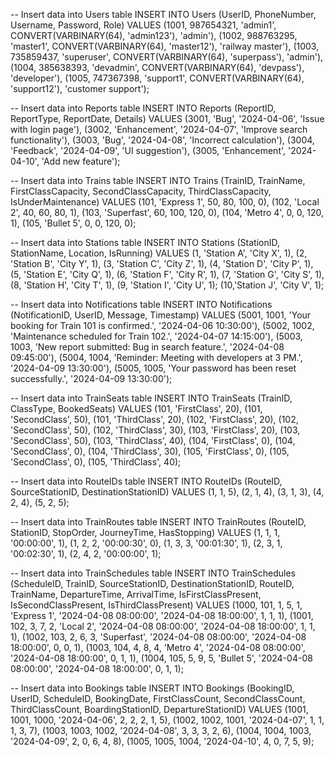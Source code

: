 -- Insert data into Users table
INSERT INTO Users (UserID, PhoneNumber, Username, Password, Role) VALUES
(1001, 987654321, 'admin1', CONVERT(VARBINARY(64), 'admin123'), 'admin'),
(1002, 988763295, 'master1', CONVERT(VARBINARY(64), 'master12'), 'railway master'),
(1003, 735859437, 'superuser', CONVERT(VARBINARY(64), 'superpass'), 'admin'),
(1004, 385638393, 'devadmin', CONVERT(VARBINARY(64), 'devpass'), 'developer'),
(1005, 747367398, 'support1', CONVERT(VARBINARY(64), 'support12'), 'customer support');

-- Insert data into Reports table
INSERT INTO Reports (ReportID, ReportType, ReportDate, Details) VALUES
(3001, 'Bug', '2024-04-06', 'Issue with login page'),
(3002, 'Enhancement', '2024-04-07', 'Improve search functionality'),
(3003, 'Bug', '2024-04-08', 'Incorrect calculation'),
(3004, 'Feedback', '2024-04-09', 'UI suggestion'),
(3005, 'Enhancement', '2024-04-10', 'Add new feature');

-- Insert data into Trains table
INSERT INTO Trains (TrainID, TrainName, FirstClassCapacity, SecondClassCapacity, ThirdClassCapacity, IsUnderMaintenance) VALUES
(101, 'Express 1', 50, 80, 100, 0),
(102, 'Local 2', 40, 60, 80, 1),
(103, 'Superfast', 60, 100, 120, 0),
(104, 'Metro 4', 0, 0, 120, 1),
(105, 'Bullet 5', 0, 0, 120, 0);


-- Insert data into Stations table
INSERT INTO Stations (StationID, StationName, Location, IsRunning) VALUES
(1, 'Station A', 'City X', 1),
(2, 'Station B', 'City Y', 1),
(3, 'Station C', 'City Z', 1),
(4, 'Station D', 'City P', 1),
(5, 'Station E', 'City Q', 1),
(6, 'Station F', 'City R', 1),
(7, 'Station G', 'City S', 1),
(8, 'Station H', 'City T', 1),
(9, 'Station I', 'City U', 1);
(10,'Station J', 'City V', 1);

-- Insert data into Notifications table
INSERT INTO Notifications (NotificationID, UserID, Message, Timestamp) VALUES
(5001, 1001, 'Your booking for Train 101 is confirmed.', '2024-04-06 10:30:00'),
(5002, 1002, 'Maintenance scheduled for Train 102.', '2024-04-07 14:15:00'),
(5003, 1003, 'New report submitted: Bug in search feature.', '2024-04-08 09:45:00'),
(5004, 1004, 'Reminder: Meeting with developers at 3 PM.', '2024-04-09 13:30:00'),
(5005, 1005, 'Your password has been reset successfully.', '2024-04-09 13:30:00');



-- Insert data into TrainSeats table
INSERT INTO TrainSeats (TrainID, ClassType, BookedSeats) VALUES
(101, 'FirstClass', 20),
(101, 'SecondClass', 50),
(101, 'ThirdClass', 20),
(102, 'FirstClass', 20),
(102, 'SecondClass', 50),
(102, 'ThirdClass', 30),
(103, 'FirstClass', 20),
(103, 'SecondClass', 50),
(103, 'ThirdClass', 40),
(104, 'FirstClass', 0),
(104, 'SecondClass', 0),
(104, 'ThirdClass', 30),
(105, 'FirstClass', 0),
(105, 'SecondClass', 0),
(105, 'ThirdClass', 40);

-- Insert data into RouteIDs table
INSERT INTO RouteIDs (RouteID, SourceStationID, DestinationStationID) VALUES
(1, 1, 5),
(2, 1, 4),
(3, 1, 3),
(4, 2, 4),
(5, 2, 5);


-- Insert data into TrainRoutes table
INSERT INTO TrainRoutes (RouteID, StationID, StopOrder, JourneyTime, HasStopping) VALUES
(1, 1, 1, '00:00:00', 1),
(1, 2, 2, '00:00:30', 0),
(1, 3, 3, '00:01:30', 1),
(2, 3, 1, '00:02:30', 1),
(2, 4, 2, '00:00:00', 1);




-- Insert data into TrainSchedules table
INSERT INTO TrainSchedules (ScheduleID, TrainID, SourceStationID, DestinationStationID, RouteID, TrainName, DepartureTime, ArrivalTime, IsFirstClassPresent, IsSecondClassPresent, IsThirdClassPresent) VALUES
(1000, 101, 1, 5, 1, 'Express 1', '2024-04-08 08:00:00', '2024-04-08 18:00:00', 1, 1, 1),
(1001, 102, 3, 7, 2, 'Local 2', '2024-04-08 08:00:00', '2024-04-08 18:00:00', 1, 1, 1),
(1002, 103, 2, 6, 3, 'Superfast', '2024-04-08 08:00:00', '2024-04-08 18:00:00', 0, 0, 1),
(1003, 104, 4, 8, 4, 'Metro 4', '2024-04-08 08:00:00', '2024-04-08 18:00:00', 0, 1, 1),
(1004, 105, 5, 9, 5, 'Bullet 5', '2024-04-08 08:00:00', '2024-04-08 18:00:00', 0, 1, 1);



-- Insert data into Bookings table
INSERT INTO Bookings (BookingID, UserID, ScheduleID, BookingDate, FirstClassCount, SecondClassCount, ThirdClassCount, BoardingStationID, DepartureStationID) VALUES
(1001, 1001, 1000, '2024-04-06', 2, 2, 2, 1, 5),
(1002, 1002, 1001, '2024-04-07', 1, 1, 1, 3, 7),
(1003, 1003, 1002, '2024-04-08', 3, 3, 3, 2, 6),
(1004, 1004, 1003, '2024-04-09', 2, 0, 6, 4, 8),
(1005, 1005, 1004, '2024-04-10', 4, 0, 7, 5, 9);
